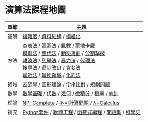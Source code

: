 # 演算法課程地圖

章節       | 主題
-----------|--------------------
基礎 | [複雜度](00a-complexity) / [資料結構](00b-dataStructure) / [模組化](00c-modularize)
方法 | [查表法](01-tableLookup) / [遞迴法](19-recursive) / [亂數](02a-random) / [蒙地卡羅](03-monteCarlo) <br/> [模擬法](15-simulate) / [疊代法](04a-iterative) / [動態規劃](05-dynamicProgramming) / [分割擊破](06-divideConquer) <br/> [雜湊法](07-hashing) / [列舉法](08a-enumerate) / [暴力法](08b-bruteForce) / [代理法](16a-delegate) <br/> [搜尋法](11b-search) / [逐步改良](10a-improve) / [貪婪法](10b-greedy) <br/>  [逼近法](12a-approximate) / [轉換領域](12c-transform) / [化約法](16c-reduction)
領域 | [密碼學](09-cryptography) / [圖形理論](11a-graph) / [字串比對](13-string) / [規劃問題](16b-programming)
數學 | [數學基礎](00e-math) / [代數](04a-algebra) / [幾何](14-geometry)  / [微積分](12b-calculus) / [機率](02b-probability) / [統計](02c-statistics) 
理論 | [NP-Complete](17-npcomplete) / [不可計算問題](18-unsolvable) / [λ-Calculus](21-lambdaCalculus)
補充 | [Python套件](00d-package) / [軟體工程](A1-softwareEngineering) / [函數式編程](20-functional) / [問題集](A2-QA) / [科學史](A3-sciHistory)


